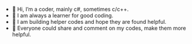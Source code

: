 - 👋 Hi, I’m a coder, mainly c#, sometimes c/c++.
- 👀 I am always a learner for good coding.
- 🌱 I am building helper codes and hope they are found helpful.
- 💞️ Everyone could share and comment on my codes, make them more helpful.
